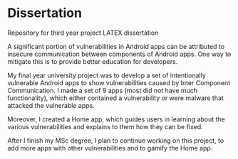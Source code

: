 # Dissertation
Repository for third year project LATEX dissertation

A significant portion of vulnerabilities in Android apps can be attributed to insecure communication between components of Android apps. One way to mitigate this is to provide better education for developers.

My final year university project was to develop a set of intentionally vulnerable Android apps to show vulnerabilities caused by Inter Component Communication. I made a set of 9 apps (most did not have much functionality), which either contained a vulnerability or were malware that attacked the vulnerable apps.

Moreover, I created a Home app, which guides users in learning about the various vulnerabilities and explains to them how they can be fixed.

After I finish my MSc degree, I plan to continue working on this project, to add more apps with other vulnerabilities and to gamify the Home app.
